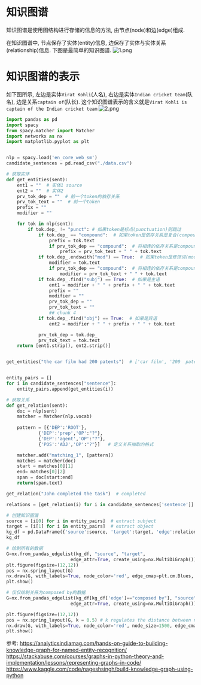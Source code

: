 
# 知识图谱
知识图谱是使用图结构进行存储的信息的方法, 由节点(node)和边(edge)组成.

在知识图谱中, 节点保存了实体(entity)信息, 边保存了实体与实体关系(relationship)信息. 下图是最简单的知识图谱.
![1.png](1.png)
# 知识图谱的表示
如下图所示, 左边是实体`Virat Kohli`(人名), 右边是实体`Indian cricket team`(队名), 边是关系`captain of`(队长). 这个知识图谱表示的含义就是`Virat Kohli is captain of the Indian cricket team`
![2.png](2.png)


```python
import pandas as pd
import spacy
from spacy.matcher import Matcher 
import networkx as nx
import matplotlib.pyplot as plt


nlp = spacy.load('en_core_web_sm')
candidate_sentences = pd.read_csv("./data.csv")

# 获取实体
def get_entities(sent):
    ent1 = ""  # 实体1 source
    ent2 = ""  # 实体2
    prv_tok_dep = ""  # 前一个token的依存关系
    prv_tok_text = ""  # 前一个token
    prefix = ""
    modifier = ""

    for tok in nlp(sent):
        if tok.dep_ != "punct": # 如果token是标点(punctuation)则跳过
            if tok.dep_ == "compound":  # 如果token是依存关系是复合(compound)
                prefix = tok.text
                if prv_tok_dep == "compound":  # 将相连的依存关系是compound, 链接起来
                    prefix = prv_tok_text + " " + tok.text
            if tok.dep_.endswith("mod") == True:  # 如果token是修饰词(modifier)
                modifier = tok.text
                if prv_tok_dep == "compound":  # 将相连的依存关系是compound, 链接起来
                    modifier = prv_tok_text + " " + tok.text
            if tok.dep_.find("subj") == True:  # 如果是主语
                ent1 = modifier + " " + prefix + " " + tok.text
                prefix = ""
                modifier = ""
                prv_tok_dep = ""
                prv_tok_text = ""
                ## chunk 4
            if tok.dep_.find("obj") == True:  # 如果是宾语
                ent2 = modifier + " " + prefix + " " + tok.text

            prv_tok_dep = tok.dep_
            prv_tok_text = tok.text
    return [ent1.strip(), ent2.strip()]


get_entities("the car film had 200 patents")  # ['car film', '200  patents']


entity_pairs = []
for i in candidate_sentences["sentence"]:
    entity_pairs.append(get_entities(i))

# 获取关系
def get_relation(sent):
    doc = nlp(sent)
    matcher = Matcher(nlp.vocab)
    
    pattern = [{'DEP':'ROOT'}, 
            {'DEP':'prep','OP':"?"},
            {'DEP':'agent','OP':"?"},  
            {'POS':'ADJ','OP':"?"}]   # 定义关系抽取的格式

    matcher.add("matching_1", [pattern]) 
    matches = matcher(doc)
    start = matches[0][1]
    end= matches[0][2]
    span = doc[start:end] 
    return(span.text)

get_relation("John completed the task")  # completed

relations = [get_relation(i) for i in candidate_sentences['sentence']]

# 创建知识图谱
source = [i[0] for i in entity_pairs]  # extract subject
target = [i[1] for i in entity_pairs]  # extract object
kg_df = pd.DataFrame({'source':source, 'target':target, 'edge':relations})
kg_df

# 绘制所有的数据
G=nx.from_pandas_edgelist(kg_df, "source", "target", 
                        edge_attr=True, create_using=nx.MultiDiGraph())
plt.figure(figsize=(12,12))
pos = nx.spring_layout(G)
nx.draw(G, with_labels=True, node_color='red', edge_cmap=plt.cm.Blues, pos = pos)
plt.show()

# 仅仅绘制关系为composed by的数据
G=nx.from_pandas_edgelist(kg_df[kg_df['edge']=="composed by"], "source", "target", 
                        edge_attr=True, create_using=nx.MultiDiGraph())

plt.figure(figsize=(12,12))
pos = nx.spring_layout(G, k = 0.5) # k regulates the distance between nodes
nx.draw(G, with_labels=True, node_color='red', node_size=1500, edge_cmap=plt.cm.Blues, pos = pos, font_weight='bold')
plt.show()
```

参考:
https://analyticsindiamag.com/hands-on-guide-to-building-knowledge-graph-for-named-entity-recognition/
https://stackabuse.com/courses/graphs-in-python-theory-and-implementation/lessons/representing-graphs-in-code/
https://www.kaggle.com/code/nageshsingh/build-knowledge-graph-using-python